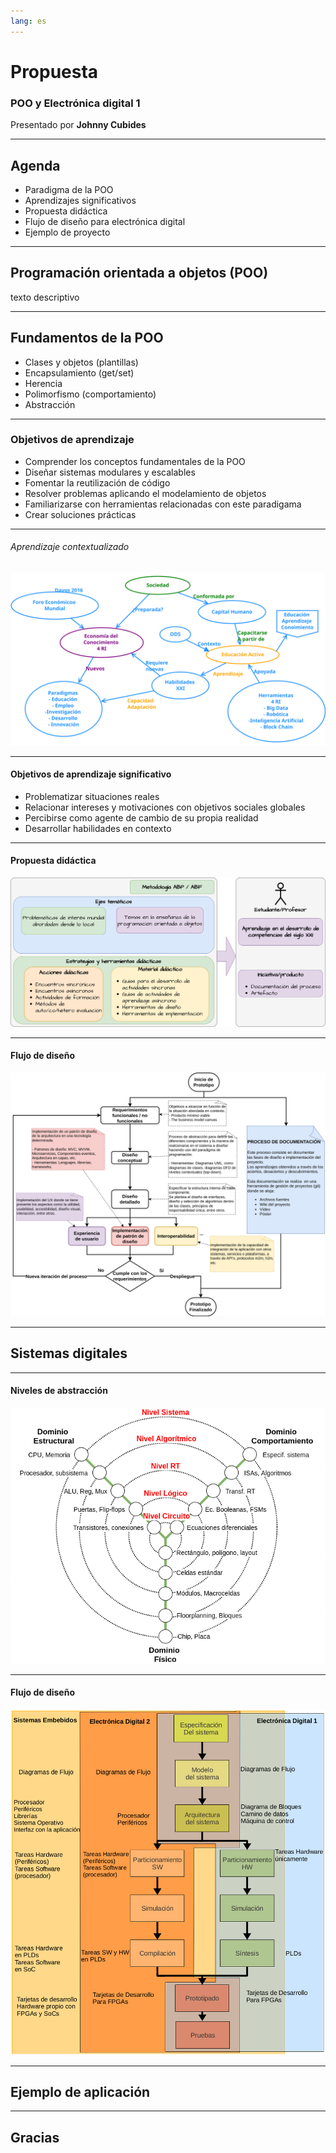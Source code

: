 ```yaml
---
lang: es
---
```


# Propuesta

### POO y Electrónica digital 1

Presentado por **Johnny Cubides**

----

## Agenda

* Paradigma de la POO
* Aprendizajes significativos
* Propuesta didáctica
* Flujo de diseño para electrónica digital
* Ejemplo de proyecto

----

## Programación orientada a objetos (POO)

texto descriptivo

------

## Fundamentos de la POO

* Clases y objetos (plantillas)
* Encapsulamiento (get/set)
* Herencia
* Polimorfismo (comportamiento)
* Abstracción

------

### Objetivos de aprendizaje

* Comprender los conceptos fundamentales de la POO
* Diseñar sistemas modulares y escalables
* Fomentar la reutilización de código
* Resolver problemas aplicando el modelamiento de objetos
* Familiarizarse con herramientas relacionadas con este paradigama
* Crear soluciones prácticas

<!--.element: style="font-size: 80%;"-->

----

###### Aprendizaje contextualizado

![grafo-contextual](./img/marco_conceptual_white.svg)

<!-- .element: style="height: auto; width: 90%; display: block; margin: auto;" -->

------

#### Objetivos de aprendizaje significativo

* Problematizar situaciones reales
* Relacionar intereses y motivaciones con objetivos sociales globales
* Percibirse como agente de cambio de su propia realidad
* Desarrollar habilidades en contexto

----

#### Propuesta didáctica

![propuesta didáctica](./img/estrategias-herramientas-didacticas.drawio.svg)


----

#### Flujo de diseño

![flujo de diseño](./img/flujo-de-diseno-general.drawio.svg) 

<!-- .element: style="height: auto; width: 90%; display: block; margin: auto;" -->

----

## Sistemas digitales

------

#### Niveles de abstracción

![Niveles de abstracción](./img/niveles-abstraccion.png)

------

#### Flujo de diseño

![flujo de diseño digital](./img/metodoliga-de-diseno-sistemas-digitales.png)

<!-- .element: style="height: auto; width: 65%; display: block; margin: auto;" -->

----

## Ejemplo de aplicación

----

## Gracias
